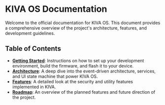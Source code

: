 
# KIVA OS Documentation

Welcome to the official documentation for KIVA OS. This document provides a comprehensive overview of the project's architecture, features, and development guidelines.

## Table of Contents

- [**Getting Started**](./getting_started.md): Instructions on how to set up your development environment, build the firmware, and flash it to your device.
- [**Architecture**](./architecture.md): A deep dive into the event-driven architecture, services, and UI state machine that power KIVA OS.
- [**Features**](./features.md): A detailed look at the security and utility features implemented in KIVA.
- [**Roadmap**](./roadmap.md): An overview of the planned features and future direction of the project.
